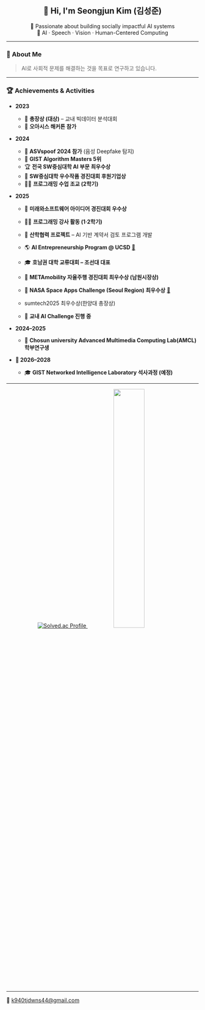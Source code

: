 <h2 align="center">👋 Hi, I'm <strong>Seongjun Kim (김성준)</strong></h2>
<p align="center">
  🚀 Passionate about building socially impactful AI systems<br>
  🎯 AI · Speech · Vision · Human-Centered Computing
</p>

---

### 🧭 About Me

> AI로 사회적 문제를 해결하는 것을 목표로 연구하고 있습니다.  

---

### 🏆 Achievements & Activities

- **2023**
  - 🥇 **총장상 (대상)** – 교내 빅데이터 분석대회  
  - 🏅 **오아시스 해커톤 참가**

- **2024**
  - 🎤 **ASVspoof 2024 참가** (음성 Deepfake 탐지)  
  - 🧮 **GIST Algorithm Masters 5위**  
  - 🏆 **전국 SW중심대학 AI 부문 최우수상**  
  - 🤝 **SW중심대학 우수작품 경진대회 후원기업상**  
  - 👨‍🏫 **프로그래밍 수업 조교 (2학기)**  

- **2025**
  - 🥈 **미래와소프트웨어 아이디어 경진대회 우수상**  
  - 👨‍🏫 **프로그래밍 강사 활동 (1·2학기)**  
  - 🤝 **산학협력 프로젝트** – AI 기반 계약서 검토 프로그램 개발  
  - 🌎 **AI Entrepreneurship Program @ UCSD** [🔗](https://www.youtube.com/watch?v=-6U8HAb6YVE)  
  - 🎓 **호남권 대학 교류대회 – 조선대 대표**  
  - 🚗 **METAmobility 자율주행 경진대회 최우수상 (남원시장상)**  
  - 🚀 **NASA Space Apps Challenge (Seoul Region) 최우수상** [🔗](https://www.spaceappschallenge.org/2025/find-a-team/find-your-friend/?tab=members)  

  - sumtech2025 최우수상(한양대 총장상)
  - 🤖 **교내 AI Challenge 진행 중**

- **2024–2025**
  - 🔬 **Chosun university Advanced Multimedia Computing Lab(AMCL) 학부연구생**

- **🎯 2026–2028**
  - 🎓 **GIST Networked Intelligence Laboratory 석사과정 (예정)**  

---

<p align="center">
  <a href="https://solved.ac/k940tjdwns">
    <img src="http://mazassumnida.wtf/api/v2/generate_badge?boj=k940tjdwns" alt="Solved.ac Profile"/>
  </a>
  &nbsp;
  <img src="https://github-readme-stats.vercel.app/api/top-langs/?username=tjdwns221&layout=compact&theme=tokyonight" width="40%" />
</p>

---


📧 [k940tjdwns44@gmail.com](mailto:k940tjdwns44@gmail.com)
